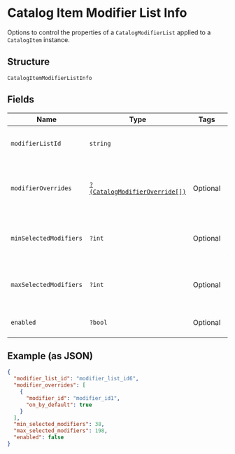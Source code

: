 
# Catalog Item Modifier List Info

Options to control the properties of a `CatalogModifierList` applied to a `CatalogItem` instance.

## Structure

`CatalogItemModifierListInfo`

## Fields

| Name | Type | Tags | Description | Getter | Setter |
|  --- | --- | --- | --- | --- | --- |
| `modifierListId` | `string` |  | The ID of the `CatalogModifierList` controlled by this `CatalogModifierListInfo`. | getModifierListId(): string | setModifierListId(string modifierListId): void |
| `modifierOverrides` | [`?(CatalogModifierOverride[])`](/doc/models/catalog-modifier-override.md) | Optional | A set of `CatalogModifierOverride` objects that override whether a given `CatalogModifier` is enabled by default. | getModifierOverrides(): ?array | setModifierOverrides(?array modifierOverrides): void |
| `minSelectedModifiers` | `?int` | Optional | If 0 or larger, the smallest number of `CatalogModifier`s that must be selected from this `CatalogModifierList`. | getMinSelectedModifiers(): ?int | setMinSelectedModifiers(?int minSelectedModifiers): void |
| `maxSelectedModifiers` | `?int` | Optional | If 0 or larger, the largest number of `CatalogModifier`s that can be selected from this `CatalogModifierList`. | getMaxSelectedModifiers(): ?int | setMaxSelectedModifiers(?int maxSelectedModifiers): void |
| `enabled` | `?bool` | Optional | If `true`, enable this `CatalogModifierList`. The default value is `true`. | getEnabled(): ?bool | setEnabled(?bool enabled): void |

## Example (as JSON)

```json
{
  "modifier_list_id": "modifier_list_id6",
  "modifier_overrides": [
    {
      "modifier_id": "modifier_id1",
      "on_by_default": true
    }
  ],
  "min_selected_modifiers": 38,
  "max_selected_modifiers": 198,
  "enabled": false
}
```

